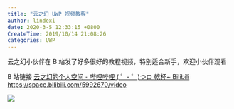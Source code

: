 ```yaml
---
title: "云之幻 UWP 视频教程"
author: lindexi
date: 2020-3-5 12:33:15 +0800
CreateTime: 2019/10/14 21:08:26
categories: UWP
---
```


云之幻小伙伴在 B 站发了好多很好的教程视频，特别适合新手，欢迎小伙伴观看

<!--more-->


<!-- CreateTime:2019/10/14 21:08:26 -->

<!-- csdn -->

B 站链接 [云之幻的个人空间 - 哔哩哔哩 ( ゜- ゜)つロ 乾杯~ Bilibili https://space.bilibili.com/5992670/video ](https://space.bilibili.com/5992670/video )

<!-- ![](image/云之幻 UWP 视频教程/云之幻 UWP 视频教程0.png) -->

![](https://i.loli.net/2019/10/14/7YbNiAHlmaJ8zks.jpg)

